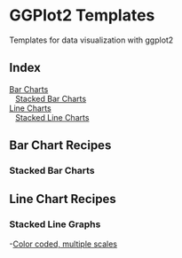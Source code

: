 # GGPlot2 Templates
Templates for data visualization with ggplot2

## Index
[Bar Charts](#Bar)  
  &ensp; [Stacked Bar Charts](#StackedBar)  
[Line Charts](#Line)  
  &ensp; [Stacked Line Charts](#StackedLine)

<a name="Bar"/>

## Bar Chart Recipes

<a name="StackedBar"/>

### Stacked Bar Charts


<a name="Line"/>

## Line Chart Recipes

<a name="StackedLine"/>

### Stacked Line Graphs
-[Color coded, multiple scales](https://rpubs.com/aliquis/stackedline_color_multiscale)


